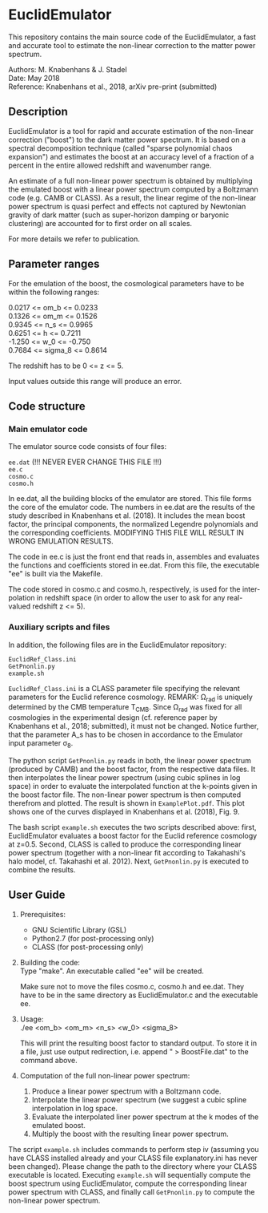 # EuclidEmulator
This repository contains the main source code of the EuclidEmulator, a fast and accurate tool to estimate the non-linear correction to the matter power spectrum.

Authors:   M. Knabenhans & J. Stadel<br/>
Date:      May 2018<br/>
Reference: Knabenhans et al., 2018, arXiv pre-print (submitted)<br/>

## Description
EuclidEmulator is a tool for rapid and accurate estimation of the
non-linear correction ("boost") to the dark matter power spectrum.
It is based on a spectral decomposition technique (called "sparse
polynomial chaos expansion") and estimates the boost at an accuracy
level of a fraction of a percent in the entire allowed redshift and
wavenumber range.

An estimate of a full non-linear power spectrum is obtained by
multiplying the emulated boost with a linear power spectrum computed
by a Boltzmann code (e.g. CAMB or CLASS). As a result, the linear
regime of the non-linear power spectrum is quasi perfect and effects
not captured by Newtonian gravity of dark matter (such as super-horizon
damping or baryonic clustering) are accounted for to first order on
all scales.

For more details we refer to publication.

## Parameter ranges
For the emulation of the boost, the cosmological parameters have to be
within the following ranges:

0.0217 <= om_b    <= 0.0233<br/>
0.1326 <= om_m    <= 0.1526<br/>
0.9345 <= n_s     <= 0.9965<br/>
0.6251 <= h       <= 0.7211<br/>
-1.250 <= w_0     <= -0.750<br/>
0.7684 <= sigma_8 <= 0.8614<br/>

The redshift has to be 0 <= z <= 5.

Input values outside this range will produce an error.

## Code structure
### Main emulator code
The emulator source code consists of four files:

`ee.dat` (!!! NEVER EVER CHANGE THIS FILE !!!)<br/>
`ee.c`<br/>
`cosmo.c`<br/>
`cosmo.h`<br/>

In ee.dat, all the building blocks of the emulator are stored. This file
forms the core of the emulator code. The numbers in ee.dat are the results
of the study described in Knabenhans et al. (2018). It includes the mean
boost factor, the principal components, the normalized Legendre polynomials
and the corresponding coefficients. MODIFYING THIS FILE WILL RESULT IN WRONG
EMULATION RESULTS.

The code in ee.c is just the front end that reads in, assembles and evaluates
the functions and coefficients stored in ee.dat. From this file, the executable
"ee" is built via the Makefile.

The code stored in cosmo.c and cosmo.h, respectively, is used for the inter-
polation in redshift space (in order to allow the user to ask for any real-
valued redshift z <= 5).

### Auxiliary scripts and files
In addition, the following files are in the EuclidEmulator repository:

`EuclidRef_Class.ini`<br/>
`GetPnonlin.py`<br/>
`example.sh`<br/>

`EuclidRef_Class.ini` is a CLASS parameter file specifying the relevant parameters for the Euclid reference cosmology. REMARK: &#937;<sub>rad</sub> is uniquely determined by the CMB temperature T<sub>CMB</sub>. Since &#937;<sub>rad</sub> was fixed for all cosmologies in the experimental design (cf. reference paper by Knabenhans et al., 2018; submitted), it must not be changed. Notice further, that the parameter A_s has to be chosen in accordance to the Emulator input parameter &#963;<sub>8</sub>. 

The python script `GetPnonlin.py` reads in both, the linear power spectrum (produced by CAMB) and the boost factor, from the respective data files. It then interpolates the linear power spectrum (using cubic splines in log space) in order to evaluate the interpolated function at the k-points given in the boost factor file. The non-linear power spectrum is then computed therefrom and plotted. The result is shown in `ExamplePlot.pdf`. This plot shows one of the curves displayed in Knabenhans et al. (2018), Fig. 9.

The bash script `example.sh` executes the two scripts described above: first, EuclidEmulator evaluates a boost factor for the Euclid reference cosmology at z=0.5. Second, CLASS is called to produce the corresponding linear power spectrum (together with a non-linear fit according to Takahashi's halo model, cf. Takahashi et al. 2012). Next, `GetPnonlin.py` is executed to combine the results.

## User Guide
1. Prerequisites:<br/>
   * GNU Scientific Library (GSL)
   * Python2.7 (for post-processing only)
   * CLASS (for post-processing only)
   
2. Building the code:<br/>
   Type "make". An executable called "ee" will be created.

   Make sure not to move the files cosmo.c, cosmo.h and ee.dat.
   They have to be in the same directory as EuclidEmulator.c and
   the executable ee.

3. Usage:<br/>
   ./ee <om_b> <om_m> <n_s> <h> <w_0> <sigma_8> <z>

   This will print the resulting boost factor to standard output. To store
   it in a file, just use output redirection, i.e. append " > BoostFile.dat"
   to the command above.

4. Computation of the full non-linear power spectrum:<br/>
   1. Produce a linear power spectrum with a Boltzmann code.
   2. Interpolate the linear power spectrum (we suggest a cubic spline interpolation in log space.
   3. Evaluate the interpolated liner power spectrum at the k modes of the emulated boost.
   4. Multiply the boost with the resulting linear power spectrum.

The script `example.sh` includes commands to perform step iv (assuming you have CLASS installed already and your CLASS file explanatory.ini has never been changed). Please change the path to the directory where your CLASS executable is located. Executing `example.sh` will sequentially compute the boost spectrum using EuclidEmulator, compute the corresponding linear power spectrum with CLASS, and finally call `GetPnonlin.py` to compute the non-linear power spectrum.
